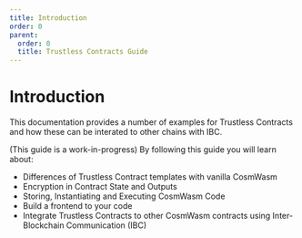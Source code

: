 ```yaml
---
title: Introduction
order: 0
parent:
  order: 0
  title: Trustless Contracts Guide
---
```


# Introduction

This documentation provides a number of examples for Trustless Contracts and how these can be interated to other chains with IBC.

(This guide is a work-in-progress)
By following this guide you will learn about:

* Differences of Trustless Contract templates with vanilla CosmWasm
* Encryption in Contract State and Outputs
* Storing, Instantiating and Executing CosmWasm Code
* Build a frontend to your code 
* Integrate Trustless Contracts to other CosmWasm contracts using Inter-Blockchain Communication (IBC)